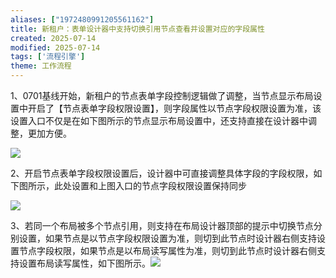 ```yaml
---
aliases: ["1972480991205561162"]
title: 新租户：表单设计器中支持切换引用节点查看并设置对应的字段属性
created: 2025-07-14
modified: 2025-07-14
tags: ['流程引擎']
theme: 工作流程
---
```


1、0701基线开始，新租户的节点表单字段控制逻辑做了调整，当节点显示布局设置中开启了【节点表单字段权限设置】，则字段属性以节点字段权限设置为准，该设置入口不仅是在如下图所示的节点显示布局设置中，还支持直接在设计器中调整，更加方便。

![](abe34d62c9d721fe8f2b3b6bfcf310f8.jpg)

2、开启节点表单字段权限设置后，设计器中可直接调整具体字段的字段权限，如下图所示，此处设置和上图入口的节点字段权限设置保持同步

![](c47b6912b274dc0ec629416f64b4ca6b.jpg)

3、若同一个布局被多个节点引用，则支持在布局设计器顶部的提示中切换节点分别设置，如果节点是以节点字段权限设置为准，则切到此节点时设计器右侧支持设置节点字段权限，如果节点是以布局读写属性为准，则切到此节点时设计器右侧支持设置布局读写属性，如下图所示。![](153e508a2e2bcbed01e7c9ebedd54b47.jpg)